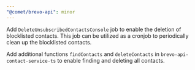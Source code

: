 ```yaml
---
"@comet/brevo-api": minor
---
```


Add `DeleteUnsubscribedContactsConsole` job to enable the deletion of blocklisted contacts. This job can be utilized as a cronjob to periodically clean up the blocklisted contacts.

Add additional functions `findContacts` and `deleteContacts` in `brevo-api-contact-service-ts` to enable finding and deleting all contacts.
